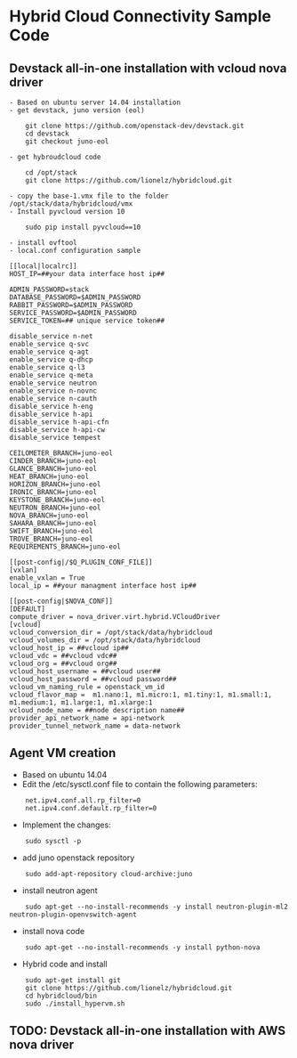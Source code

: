 # Hybrid Cloud Connectivity Sample Code 

## Devstack all-in-one installation with vcloud nova driver

    - Based on ubuntu server 14.04 installation
    - get devstack, juno version (eol)
```
    git clone https://github.com/openstack-dev/devstack.git
    cd devstack
    git checkout juno-eol
```
    - get hybroudcloud code
```
    cd /opt/stack
    git clone https://github.com/lionelz/hybridcloud.git
```
    - copy the base-1.vmx file to the folder /opt/stack/data/hybridcloud/vmx
    - Install pyvcloud version 10
```
    sudo pip install pyvcloud==10
```
    - install ovftool
    - local.conf configuration sample
```
[[local|localrc]]
HOST_IP=##your data interface host ip##

ADMIN_PASSWORD=stack
DATABASE_PASSWORD=$ADMIN_PASSWORD
RABBIT_PASSWORD=$ADMIN_PASSWORD
SERVICE_PASSWORD=$ADMIN_PASSWORD
SERVICE_TOKEN=## unique service token##

disable_service n-net
enable_service q-svc
enable_service q-agt
enable_service q-dhcp
enable_service q-l3
enable_service q-meta
enable_service neutron
enable_service n-novnc
enable_service n-cauth
disable_service h-eng
disable_service h-api
disable_service h-api-cfn
disable_service h-api-cw
disable_service tempest

CEILOMETER_BRANCH=juno-eol
CINDER_BRANCH=juno-eol
GLANCE_BRANCH=juno-eol
HEAT_BRANCH=juno-eol
HORIZON_BRANCH=juno-eol
IRONIC_BRANCH=juno-eol
KEYSTONE_BRANCH=juno-eol
NEUTRON_BRANCH=juno-eol
NOVA_BRANCH=juno-eol
SAHARA_BRANCH=juno-eol
SWIFT_BRANCH=juno-eol
TROVE_BRANCH=juno-eol
REQUIREMENTS_BRANCH=juno-eol

[[post-config|/$Q_PLUGIN_CONF_FILE]]
[vxlan]
enable_vxlan = True
local_ip = ##your managment interface host ip##

[[post-config|$NOVA_CONF]]
[DEFAULT]
compute_driver = nova_driver.virt.hybrid.VCloudDriver
[vcloud]
vcloud_conversion_dir = /opt/stack/data/hybridcloud
vcloud_volumes_dir = /opt/stack/data/hybridcloud
vcloud_host_ip = ##vcloud ip##
vcloud_vdc = ##vcloud vdc##
vcloud_org = ##vcloud org##
vcloud_host_username = ##vcloud user##
vcloud_host_password = ##vcloud password##
vcloud_vm_naming_rule = openstack_vm_id
vcloud_flavor_map =  m1.nano:1, m1.micro:1, m1.tiny:1, m1.small:1, m1.medium:1, m1.large:1, m1.xlarge:1
vcloud_node_name = ##node description name##
provider_api_network_name = api-network
provider_tunnel_network_name = data-network
```
 
## Agent VM creation
- Based on ubuntu 14.04
- Edit the /etc/sysctl.conf file to contain the following parameters:
```
    net.ipv4.conf.all.rp_filter=0
    net.ipv4.conf.default.rp_filter=0
```
- Implement the changes:
```
    sudo sysctl -p
```
- add juno openstack repository
```
    sudo add-apt-repository cloud-archive:juno
```
- install neutron agent
```
    sudo apt-get --no-install-recommends -y install neutron-plugin-ml2 neutron-plugin-openvswitch-agent
```
- install nova code
```
    sudo apt-get --no-install-recommends -y install python-nova
```
- Hybrid code and install
```
    sudo apt-get install git
    git clone https://github.com/lionelz/hybridcloud.git
    cd hybridcloud/bin
    sudo ./install_hypervm.sh
```

## TODO: Devstack all-in-one installation with AWS nova driver


